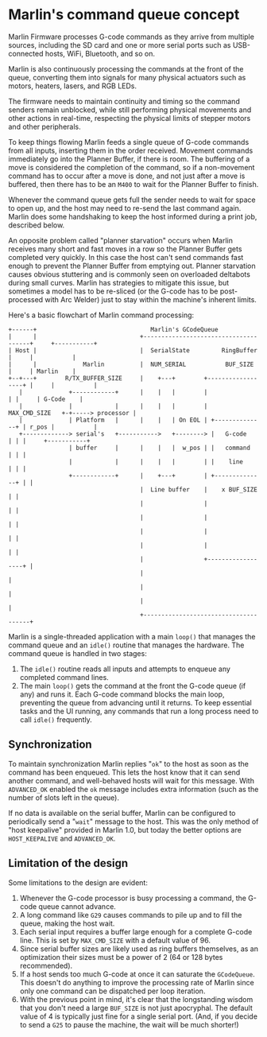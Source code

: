 # Marlin's command queue concept

Marlin Firmware processes G-code commands as they arrive from multiple sources, including the SD card and one or more serial ports such as USB-connected hosts, WiFi, Bluetooth, and so on.

Marlin is also continuously processing the commands at the front of the queue, converting them into signals for many physical actuators such as motors, heaters, lasers, and RGB LEDs.

The firmware needs to maintain continuity and timing so the command senders remain unblocked, while still performing physical movements and other actions in real-time, respecting the physical limits of stepper motors and other peripherals.

To keep things flowing Marlin feeds a single queue of G-code commands from all inputs, inserting them in the order received. Movement commands immediately go into the Planner Buffer, if there is room. The buffering of a move is considered the completion of the command, so if a non-movement command has to occur after a move is done, and not just after a move is buffered, then there has to be an `M400` to wait for the Planner Buffer to finish.

Whenever the command queue gets full the sender needs to wait for space to open up, and the host may need to re-send the last command again. Marlin does some handshaking to keep the host informed during a print job, described below.

An opposite problem called "planner starvation" occurs when Marlin receives many short and fast moves in a row so the Planner Buffer gets completed very quickly. In this case the host can't send commands fast enough to prevent the Planner Buffer from emptying out. Planner starvation causes obvious stuttering and is commonly seen on overloaded deltabots during small curves. Marlin has strategies to mitigate this issue, but sometimes a model has to be re-sliced (or the G-code has to be post-processed with Arc Welder) just to stay within the machine's inherent limits.

Here's a basic flowchart of Marlin command processing:
```
+------+                                Marlin's GCodeQueue
|      |                             +--------------------------------------+     +-----------+
| Host |                             |  SerialState         RingBuffer      |     |           |
|      |             Marlin          |  NUM_SERIAL           BUF_SIZE       |     | Marlin    |
+--+---+        R/TX_BUFFER_SIZE     |    +---+        +------------------+ |     |           |
   |             +------------+      |    |   |        |                  | |     | G-Code    |
   |             |            |      |    |   |        |   MAX_CMD_SIZE   +-+-----> processor |
   |             | Platform   |      |    |   | On EOL | +--------------+ | r_pos |           |
   +-------------> serial's   +----------->   +--------> |   G-code     | | |     +-----------+
                 | buffer     |      |    |   |  w_pos | |   command    | | |
                 |            |      |    |   |        | |    line      | | |
                 +------------+      |    +---+        | +--------------+ | |
                                     |  Line buffer    |    x BUF_SIZE    | |
                                     |                 |                  | |
                                     |                 |                  | |
                                     |                 |                  | |
                                     |                 |                  | |
                                     |                 +------------------+ |
                                     |                                      |
                                     |                                      |
                                     |                                      |
                                     +--------------------------------------+
```

Marlin is a single-threaded application with a main `loop()` that manages the command queue and an `idle()` routine that manages the hardware. The command queue is handled in two stages:
1. The `idle()` routine reads all inputs and attempts to enqueue any completed command lines.
2. The main `loop()` gets the command at the front the G-code queue (if any) and runs it. Each G-code command blocks the main loop, preventing the queue from advancing until it returns. To keep essential tasks and the UI running, any commands that run a long process need to call `idle()` frequently.

## Synchronization

To maintain synchronization Marlin replies "`ok`" to the host as soon as the command has been enqueued. This lets the host know that it can send another command, and well-behaved hosts will wait for this message. With `ADVANCED_OK` enabled the `ok` message includes extra information (such as the number of slots left in the queue).

If no data is available on the serial buffer, Marlin can be configured to periodically send a "`wait`" message to the host. This was the only method of "host keepalive" provided in Marlin 1.0, but today the better options are `HOST_KEEPALIVE` and `ADVANCED_OK`.

## Limitation of the design

Some limitations to the design are evident:
1. Whenever the G-code processor is busy processing a command, the G-code queue cannot advance.
2. A long command like `G29` causes commands to pile up and to fill the queue, making the host wait.
3. Each serial input requires a buffer large enough for a complete G-code line. This is set by `MAX_CMD_SIZE` with a default value of 96.
4. Since serial buffer sizes are likely used as ring buffers themselves, as an optimization their sizes must be a power of 2 (64 or 128 bytes recommended).
5. If a host sends too much G-code at once it can saturate the `GCodeQueue`. This doesn't do anything to improve the processing rate of Marlin since only one command can be dispatched per loop iteration.
6. With the previous point in mind, it's clear that the longstanding wisdom that you don't need a large `BUF_SIZE` is not just apocryphal. The default value of 4 is typically just fine for a single serial port. (And, if you decide to send a `G25` to pause the machine, the wait will be much shorter!)
